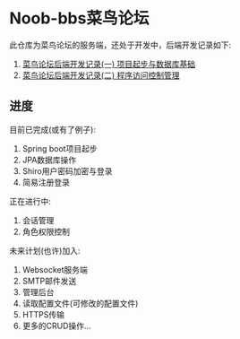 # Noob-bbs菜鸟论坛

此仓库为菜鸟论坛的服务端，还处于开发中，后端开发记录如下:

1. [菜鸟论坛后端开发记录(一) 项目起步与数据库基础](https://notesail.com/posts/noob-bbs-server-1.html)
2. [菜鸟论坛后端开发记录(二) 程序访问控制管理](https://notesail.com/posts/noob-bbs-server-2.html)

## 进度

目前已完成(或有了例子):

1. Spring boot项目起步
2. JPA数据库操作
3. Shiro用户密码加密与登录
4. 简易注册登录

正在进行中:

1. 会话管理
2. 角色权限控制

未来计划(也许)加入:

1. Websocket服务端
2. SMTP邮件发送
3. 管理后台
4. 读取配置文件(可修改的配置文件)
5. HTTPS传输
6. 更多的CRUD操作...
